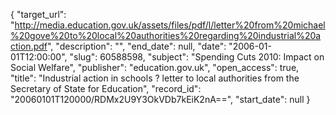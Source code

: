 {
  "target_url": "http://media.education.gov.uk/assets/files/pdf/l/letter%20from%20michael%20gove%20to%20local%20authorities%20regarding%20industrial%20action.pdf", 
  "description": "", 
  "end_date": null, 
  "date": "2006-01-01T12:00:00", 
  "slug": 60588598, 
  "subject": "Spending Cuts 2010: Impact on Social Welfare", 
  "publisher": "education.gov.uk", 
  "open_access": true, 
  "title": "Industrial action in schools ? letter to local authorities from the Secretary of State for Education", 
  "record_id": "20060101T120000/RDMx2U9Y3OkVDb7kEiK2nA==", 
  "start_date": null
}

